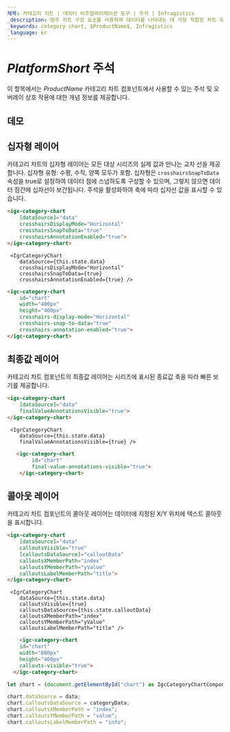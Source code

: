 ```yaml
---
제목: 카테고리 차트 | 데이터 비주얼라이제이션 도구 | 주석 | Infragistics
_description: 범주 차트 구성 요소를 사용하여 데이터를 나타내는 데 가장 적합한 차트 유형을 분석하고 자동으로 선택합니다. 시각화를위한 차트 유형에 대해 알아보십시오.
_keywords: category chart, $ProductName$, Infragistics
_language: kr
---
```

# $PlatformShort$ 주석

이 항목에서는 $ProductName$ 카테고리 차트 컴포넌트에서 사용할 수 있는 주석 및 오버레이 상호 작용에 대한 개념 정보를 제공합니다.

## 데모

<code-view style="height: 500px" 
           data-demos-base-url="{environment:dvDemosBaseUrl}" 
           iframe-src="{environment:dvDemosBaseUrl}/charts/category-chart-annotations" >
</code-view>

<div class="divider--half"></div>

## 십자형 레이어

카테고리 차트의 십자형 레이어는 모든 대상 시리즈의 실제 값과 만나는 교차 선을 제공합니다.  십자형 유형: 수평, 수직, 양쪽 모두가 포함.  십자형은 `crosshairsSnapToData` 속성을 true로 설정하여 데이터 점에 스냅하도록 구성할 수 있으며, 그렇지 않으면 데이터 점간에 십자선이 보간됩니다.  주석을 활성화하여 축에 따라 십자선 값을 표시할 수 있습니다.

```html
<igx-category-chart
    [dataSource]="data"
    crosshairsDisplayMode="Horizontal"
    crosshairsSnapToData="true"
    crosshairsAnnotationEnabled="true">
</igx-category-chart>
```

```tsx
 <IgrCategoryChart
    dataSource={this.state.data}
    crosshairsDisplayMode="Horizontal"
    crosshairsSnapToData={true}
    crosshairsAnnotationEnabled={true} />
```

```html
<igc-category-chart
    id="chart"
    width="400px"
    height="400px"
    crosshairs-display-mode="Horizontal"
    crosshairs-snap-to-data="true"
    crosshairs-annotation-enabled="true">
</igc-category-chart>
```
## 최종값 레이어
카테고리 차트 컴포넌트의 최종값 레이어는 시리즈에 표시된 종료값 축을 따라 빠른 보기를 제공합니다.

```html
<igx-category-chart
    [dataSource]="data"
    finalValueAnnotationsVisible="true">
</igx-category-chart>
```

```tsx
 <IgrCategoryChart
    dataSource={this.state.data}
    finalValueAnnotationsVisible={true} />
```
```html
   <igc-category-chart
        id="chart"
        final-value-annotations-visible="true">
    </igc-category-chart>
```
## 콜아웃 레이어
카테고리 차트 컴포넌트의 콜아웃 레이어는 데이터에 지정된 X/Y 위치에 텍스트 콜아웃을 표시합니다.

```html
<igx-category-chart
    [dataSource]="data"
    calloutsVisible="true"
    [calloutsDataSource]="calloutData"
    calloutsXMemberPath="index"
    calloutsYMemberPath="yValue"
    calloutsLabelMemberPath="title">
</igx-category-chart>
```

```tsx
 <IgrCategoryChart
    dataSource={this.state.data}
    calloutsVisible={true}
    calloutsDataSource={this.state.calloutData}
    calloutsXMemberPath="index"
    calloutsYMemberPath="yValue"
    calloutsLabelMemberPath="title" />
```
```html
    <igc-category-chart
    id="chart"
    width="800px"
    height="400px"
    callouts-visible="true">
  </igc-category-chart>
```

```ts
let chart = (document.getElementById("chart") as IgcCategoryChartComponent);

chart.dataSource = data;
chart.calloutsDataSource = categoryData;
chart.calloutsXMemberPath = "index";
chart.calloutsYMemberPath = "value";
chart.calloutsLabelMemberPath = "info";
```